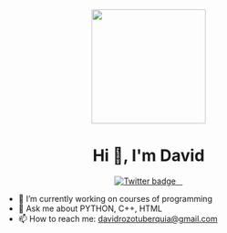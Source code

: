 <div id="header" align="center">
    <img src="https://media.giphy.com/media/Dh5q0sShxgp13DwrvG/giphy.gif" width="200">
    <h1 align="center">Hi 👋, I'm David </h1>
    <a href="#">
        <img src="https://img.shields.io/twitter/follow/BrayanospinaMa1?color=blue&logo=Twitter&style=for-the-badge" alt="Twitter badge">
    </a>
    <a href="#">
        <img src="https://img.shields.io/badge/LinkedIn-0077B5?style=for-the-badge&logo=linkedin&logoColor=white" alt="">
    </a>
    <a href="#">
        <img src="https://img.shields.io/badge/linktree-39E09B?style=for-the-badge&logo=linktree&logoColor=white" alt="">
    </a>
    <a href="#">
        <img src="https://img.shields.io/badge/Instagram-E4405F?style=for-the-badge&logo=instagram&logoColor=white" alt="">
    </a>
</div>

- 🔭 I’m currently working on courses of programming
- 💬 Ask me about PYTHON, C++, HTML
- 📫 How to reach me: davidrozotuberquia@gmail.com
